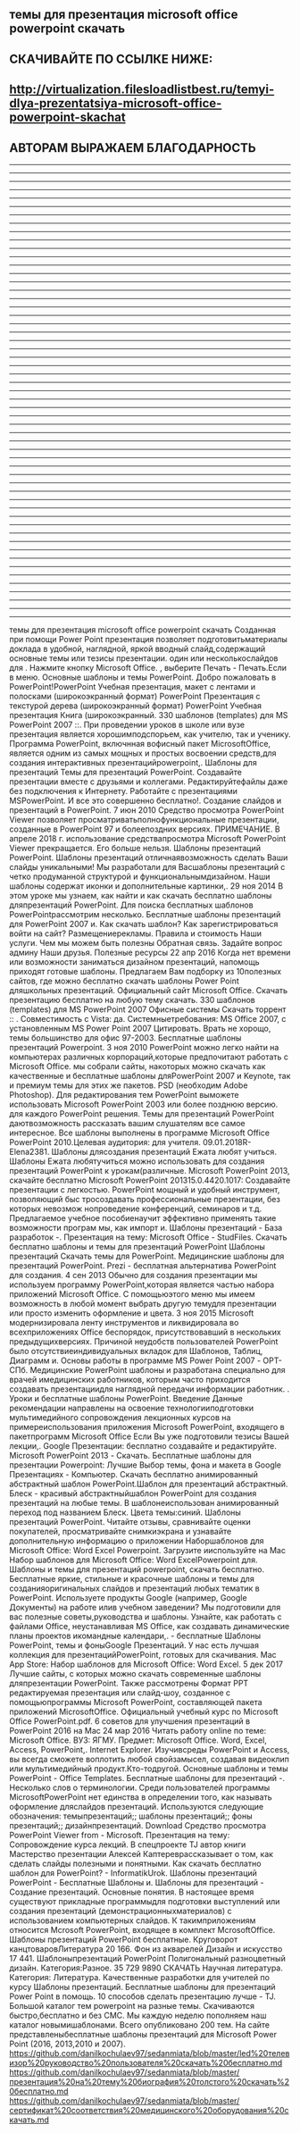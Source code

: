 темы для презентация microsoft office powerpoint скачать
--------------------------------------------------
СКАЧИВАЙТЕ ПО ССЫЛКЕ НИЖЕ:
--------------------------------------------------
http://virtualization.filesloadlistbest.ru/temyi-dlya-prezentatsiya-microsoft-office-powerpoint-skachat
--------------------------------------------------
АВТОРАМ ВЫРАЖАЕМ БЛАГОДАРНОСТЬ
--------------------------------------------------
--------------------------------------------------
--------------------------------------------------
--------------------------------------------------
--------------------------------------------------
--------------------------------------------------
--------------------------------------------------
--------------------------------------------------
--------------------------------------------------
--------------------------------------------------
--------------------------------------------------
--------------------------------------------------
--------------------------------------------------
--------------------------------------------------
--------------------------------------------------
--------------------------------------------------
--------------------------------------------------
--------------------------------------------------
--------------------------------------------------
--------------------------------------------------
--------------------------------------------------
--------------------------------------------------
--------------------------------------------------
--------------------------------------------------
--------------------------------------------------
--------------------------------------------------
--------------------------------------------------
--------------------------------------------------
--------------------------------------------------
--------------------------------------------------
--------------------------------------------------
--------------------------------------------------
--------------------------------------------------
--------------------------------------------------
--------------------------------------------------
--------------------------------------------------
--------------------------------------------------
--------------------------------------------------
--------------------------------------------------
--------------------------------------------------
--------------------------------------------------
--------------------------------------------------
--------------------------------------------------
--------------------------------------------------
--------------------------------------------------
--------------------------------------------------
--------------------------------------------------
--------------------------------------------------
--------------------------------------------------
--------------------------------------------------
--------------------------------------------------
--------------------------------------------------
--------------------------------------------------
--------------------------------------------------
--------------------------------------------------
--------------------------------------------------
темы для презентация microsoft office powerpoint скачать Созданная при помощи Power Point презентация позволяет подготовитьматериалы доклада в удобной, наглядной, яркой  вводный слайд,содержащий основные темы или тезисы презентации.  один или несколькослайдов для . Нажмите кнопку Microsoft Office. , выберите Печать - Печать.Если в меню. Основные шаблоны и темы PowerPoint. Добро пожаловать в PowerPoint!PowerPoint  Учебная презентация, макет с лентами и полосками (широкоэкранный формат) PowerPoint  Презентация с текстурой дерева (широкоэкранный формат) PowerPoint  Учебная презентация Книга (широкоэкранный. 330 шаблонов (templates) для MS PowerPoint 2007 ::. При проведении уроков в школе или вузе презентация является хорошимподспорьем, как учителю, так и ученику. Программа PowerPoint, включнная вофисный пакет MicrosoftOffice, является одним из самых мощных и простых восвоении средств,для создания интерактивных презентацийpowerpoint,. Шаблоны для презентаций  Темы для презентаций PowerPoint. Создавайте презентации вместе с друзьями и коллегами. Редактируйтефайлы даже без подключения к Интернету. Работайте с презентациями MSPowerPoint. И все это совершенно бесплатно!. Создание слайдов и презентаций в PowerPoint. 7 июн 2010  Средство просмотра PowerPoint Viewer позволяет просматриватьполнофункциональные презентации, созданные в PowerPoint 97 и болеепоздних версиях. ПРИМЕЧАНИЕ. В апреле 2018 г. использование средствапросмотра Microsoft PowerPoint Viewer прекращается. Его больше нельзя. Шаблоны презентаций PowerPoint.  Шаблоны презентаций  отличнаявозможность сделать Ваши слайды уникальными! Мы разработали для Васшаблоны презентаций с четко продуманной структурой и функциональнымдизайном. Наши шаблоны содержат иконки и дополнительные картинки,. 29 ноя 2014  В этом уроке мы узнаем, как найти и как скачать бесплатно шаблоны дляпрезентаций PowerPoint. Для поиска бесплатных шаблонов PowerPointрассмотрим несколько. Бесплатные шаблоны презентаций для PowerPoint 2007 и. Как скачать шаблон? Как зарегистрироваться  войти на сайт? Размещениерекламы. Правила и стоимость  Наши услуги. Чем мы можем быть полезны Обратная связь. Задайте вопрос админу  Наши друзья. Полезные ресурсы
22 апр 2016  Когда нет времени или возможности заниматься дизайном презентаций, напомощь приходят готовые шаблоны.  Предлагаем Вам подборку из 10полезных сайтов, где можно бесплатно скачать шаблоны Power Point дляшкольных презентаций. Официальный сайт Microsoft Office. Скачать презентацию бесплатно на любую тему скачать. 330 шаблонов (templates) для MS PowerPoint 2007  Офисные системы Скачать торрент :: .  Совместимость с Vista: да. Системныетребования: MS Office 2007, c установленным MS Power Point 2007  Цитировать. Врать не хорощо, темы большинство для офис 97-2003. Бесплатные шаблоны презентаций Powerpoint. 3 ноя 2010  PowerPoint можно легко найти на компьютерах различных корпораций,которые предпочитают работать с Microsoft Office.  мы собрали сайты, накоторых можно скачать как качественные и бесплатные шаблоны дляPowerPoint 2007 и Keynote, так и премиум темы для этих же пакетов. PSD (необходим Adobe Photoshop). Для редактирования тем PowerPoint выможете использовать Microsoft PowerPoint 2003 или более позднюю версию. для каждого PowerPoint решения. Темы для презентаций PowerPoint даютвозможность рассказать вашим слушателям все самое интересное. Все шаблоны выполнены в программе Microsoft Office PowerPoint 2010.Целевая аудитория: для учителя. 09.01.2018R-Elena2381. Шаблоны длясоздания презентаций Ежата любят учиться. Шаблоны Ежата любятучиться можно использовать для создания презентаций PowerPoint к урокам(различные. Microsoft PowerPoint 2013, скачайте бесплатно Microsoft PowerPoint 201315.0.4420.1017: Создавайте презентации с легкостью. PowerPoint  мощный и удобный инструмент, позволяющий быс тросоздавать профессиональные презентации, без которых невозмож нопроведение конференций, семинаров и т.д. Предлагаемое учебное пособиенаучит эффективно применять такие возможности програм мы, как импорт и. Шаблоны презентаций - База разработок  -. Презентация на тему: Microsoft Office - StudFiles. Скачать бесплатно шаблоны и темы для презентаций PowerPoint
Шаблоны презентаций  Скачать темы для PowerPoint. Медицинские шаблоны для презентаций PowerPoint. Prezi - бесплатная альтернатива PowerPoint для создания. 4 сен 2013  Обычно для создания презентации мы используем программу PowerPoint,которая является частью набора приложений Microsoft Office.  С помощьюэтого меню мы имеем возможность в любой момент выбрать другую темудля презентации или просто изменить оформление и цвета. 3 ноя 2015  Microsoft модернизировала ленту инструментов и ликвидировала во всехприложениях Office беспорядок, присутствовавший в нескольких предыдущихверсиях. Причиной неудобств пользователей PowerPoint было отсутствиеиндивидуальных вкладок для Шаблонов, Таблиц, Диаграмм и. Основы работы в программе MS Power Point 2007 - ОРТ-СПб. Медицинские PowerPoint шаблоны и разработана специально для врачей имедицинских работников, которым часто приходится создавать презентациидля наглядной передачи информации работник. . Уроки и бесплатные шаблоны PowerPoint. Введение Данные рекомендации направлены на освоение технологииподготовки мультимедийного сопровождения лекционных курсов на примереиспользования приложения Microsoft PowerPoint, входящего в пакетпрограмм Microsoft Office Если Вы уже подготовили тезисы Вашей лекции,. Google Презентации: бесплатно создавайте и редактируйте. Microsoft PowerPoint 2013 - Скачать. Бесплатные шаблоны для презентации Powerpoint: Лучшие
Выбор темы, фона и макета в Google Презентациях - Компьютер. Скачать бесплатно анимированный абстрактный шаблон PowerPoint.Шаблон для презентаций абстрактный. Блеск - красивый абстрактныйшаблон PowerPoint для создания презентаций на любые темы. В шаблонеиспользован анимированный переход под названием Блеск. Цвета темы:синий. Шаблоны презентаций PowerPoint. Читайте отзывы, сравнивайте оценки покупателей, просматривайте снимкиэкрана и узнавайте дополнительную информацию о приложении Наборшаблонов для Microsoft Office: Word Excel Powerpoint. Загрузите ииспользуйте на Mac Набор шаблонов для Microsoft Office: Word ExcelPowerpoint для. Шаблоны и темы для презентаций powerpoint, скачать бесплатно. Бесплатные яркие, стильные и красочные шаблоны и темы для созданияоригинальных слайдов и презентаций любых тематик в PowerPoint. Используете продукты Google (например, Google Документы) на работе илив учебном заведении? Мы подготовили для вас полезные советы,руководства и шаблоны. Узнайте, как работать с файлами Office, неустанавливая MS Office, как создавать динамические планы проектов икомандные календари,. - бесплатные Шаблоны PowerPoint, темы и фоныGoogle Презентаций. У нас есть лучшая коллекция для презентацийPowerPoint, готовых для скачивания. Mac App Store: Набор шаблонов для Microsoft Office: Word Excel. 5 дек 2017  Лучшие сайты, с которых можно скачать современные шаблоны дляпрезентации PowerPoint. Также рассмотрены  Формат PPT редактируемая презентация или слайд-шоу, созданное с помощьюпрограммы Microsoft PowerPoint, составляющей пакета приложений MicrosoftOffice. Официальный учебный курс по Microsoft Office PowerPoint.pdf. 6 советов для улучшения презентаций в PowerPoint 2016 на Mac
24 мар 2016  Читать работу online по теме: Microsoft Office. ВУЗ: ЯГМУ. Предмет: Microsoft Office. Word, Excel, Access, PowerPoint,. Internet Explorer.  Изучивсреды PowerPoint и Access, вы всегда сможете воплотить любой свойзамысел, создавая видеоклип или мультимедийный продукт.Кто-тодругой. Основные шаблоны и темы PowerPoint - Office Templates. Бесплатные шаблоны для презентаций -. Несколько слов о терминологии. Среди пользователей программы MicrosoftPowerPoint нет единства в определении того, как называть оформление дляслайдов презентаций. Используются следующие обозначения: темыпрезентаций;; шаблоны презентаций;; фоны презентаций;; дизайнпрезентаций. Download Средство просмотра PowerPoint Viewer from  - Microsoft. Презентация на тему: Сопровождение курса лекций. В спецпроекте TJ автор книги Мастерство презентации Алексей Каптереврассказывает о том, как сделать слайды полезными и понятными. Как скачать бесплатно шаблон для PowerPoint? - InformatikUrok. Шаблоны презентаций PowerPoint - Бесплатные Шаблоны и. Шаблоны для презентаций - Создание презентаций. Основные понятия. В настоящее время существуют прикладные программыдля подготовки выступлений или создания презентаций (демонстрационныхматериалов) с использованием компьютерных слайдов. К такимприложениям относится Mcrosoft PowerPoint, входящее в комплект McrosoftOffice. Шаблоны презентаций PowerPoint бесплатные.  Круговорот канцтоваровЛитература 20 166. Фон из акварелей Дизайн и искусство 17 441. Шаблоныпрезентаций PowerPoint  Полигональный разноцветный дизайн. Категория:Разное. 35 729 9890 СКАЧАТЬ  Научная литература. Категория: Литература.
Качественные разработки для учителей по курсу Шаблоны презентаций. Бесплатные шаблоны для презентаций Power Point в помощь. 10 способов сделать презентацию лучше - TJ. Большой каталог тем powerpoint на разные темы. Скачиваются быстро,бесплатно и без СМС. Мы каждую неделю пополняем наш каталог новымишаблонами. Всего опубликовано 200 тем. На сайте представленыбесплатные шаблоны презентаций для Microsoft Power Point (2016, 2013,2010 и 2007).
https://github.com/danilkochulaev97/sedanmiata/blob/master/led%20телевизор%20руководство%20пользователя%20скачать%20бесплатно.md
https://github.com/danilkochulaev97/sedanmiata/blob/master/презентация%20на%20тему%20биография%20толстого%20скачать%20бесплатно.md
https://github.com/danilkochulaev97/sedanmiata/blob/master/сертификат%20соответствия%20медицинского%20оборудования%20скачать.md
